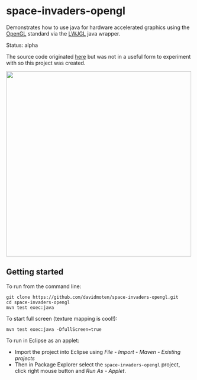 space-invaders-opengl
=====================

Demonstrates how to use java for hardware accelerated graphics using the [OpenGL](http://www.opengl.org/) standard via the [LWJGL](http://www.lwjgl.org/) java wrapper.

Status: alpha

The source code originated [here](http://www.lwjgl.org/wiki/index.php?title=Space_Invaders_Example_Game) but was not in a useful form to experiment with so this project was created.

<img src="https://raw.github.com/davidmoten/space-invaders-opengl/master/src/docs/screensnap.png" height="500"/>

Getting started
----------------------

To run from the command line:

    git clone https://github.com/davidmoten/space-invaders-opengl.git
    cd space-invaders-opengl
    mvn test exec:java
    
To start full screen (texture mapping is cool!):

    mvn test exec:java -DfullScreen=true
    
To run in Eclipse as an applet:

* Import the project into Eclipse using <i>File - Import - Maven - Existing projects</i>
* Then in Package Explorer select the <code>space-invaders-opengl</code> project, click right mouse button and <i>Run As - Applet</i>.

